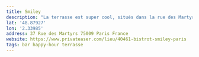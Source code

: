 ```yaml
---
title: Smiley
description: "La terrasse est super cool, situés dans la rue des Martyrs, on peut observer les passants dans cette rue commerçante."
lat: '48.87927'
lon: '2.33985'
address: 37 Rue des Martyrs 75009 Paris France
website: https://www.privateaser.com/lieu/40461-bistrot-smiley-paris
tags: bar happy-hour terrasse
---
```

